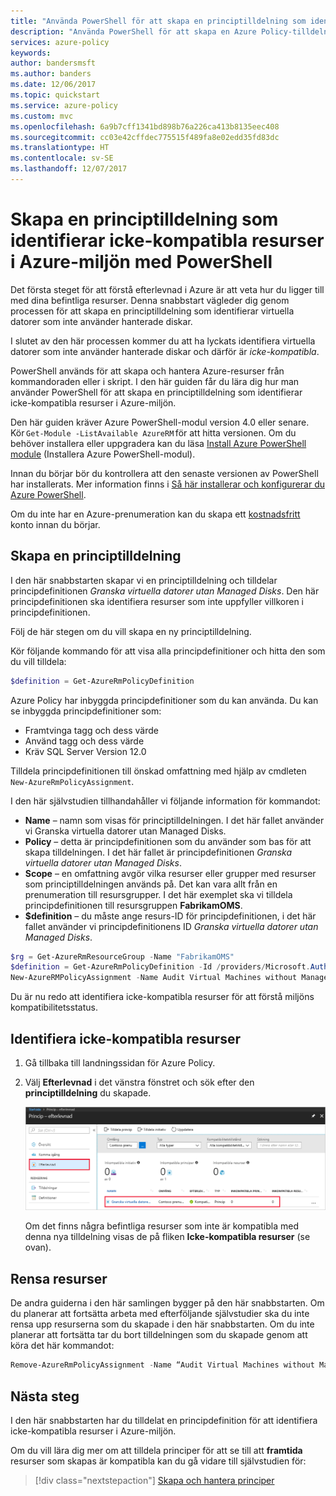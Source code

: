 ```yaml
---
title: "Använda PowerShell för att skapa en principtilldelning som identifierar icke-kompatibla resurser i Azure-miljön | Microsoft Docs"
description: "Använda PowerShell för att skapa en Azure Policy-tilldelning som identifierar icke-kompatibla resurser."
services: azure-policy
keywords: 
author: bandersmsft
ms.author: banders
ms.date: 12/06/2017
ms.topic: quickstart
ms.service: azure-policy
ms.custom: mvc
ms.openlocfilehash: 6a9b7cff1341bd898b76a226ca413b8135eec408
ms.sourcegitcommit: cc03e42cffdec775515f489fa8e02edd35fd83dc
ms.translationtype: HT
ms.contentlocale: sv-SE
ms.lasthandoff: 12/07/2017
---
```

# <a name="create-a-policy-assignment-to-identify-non-compliant-resources-in-your-azure-environment-using-powershell"></a>Skapa en principtilldelning som identifierar icke-kompatibla resurser i Azure-miljön med PowerShell

Det första steget för att förstå efterlevnad i Azure är att veta hur du ligger till med dina befintliga resurser. Denna snabbstart vägleder dig genom processen för att skapa en principtilldelning som identifierar virtuella datorer som inte använder hanterade diskar.

I slutet av den här processen kommer du att ha lyckats identifiera virtuella datorer som inte använder hanterade diskar och därför är *icke-kompatibla*.


PowerShell används för att skapa och hantera Azure-resurser från kommandoraden eller i skript. I den här guiden får du lära dig hur man använder PowerShell för att skapa en principtilldelning som identifierar icke-kompatibla resurser i Azure-miljön.

Den här guiden kräver Azure PowerShell-modul version 4.0 eller senare. Kör ```Get-Module -ListAvailable AzureRM``` för att hitta versionen. Om du behöver installera eller uppgradera kan du läsa [Install Azure PowerShell module](/powershell/azure/install-azurerm-ps) (Installera Azure PowerShell-modul).

Innan du börjar bör du kontrollera att den senaste versionen av PowerShell har installerats. Mer information finns i [Så här installerar och konfigurerar du Azure PowerShell](/powershell/azureps-cmdlets-docs).

Om du inte har en Azure-prenumeration kan du skapa ett [kostnadsfritt](https://azure.microsoft.com/free/) konto innan du börjar.


## <a name="create-a-policy-assignment"></a>Skapa en principtilldelning

I den här snabbstarten skapar vi en principtilldelning och tilldelar principdefinitionen *Granska virtuella datorer utan Managed Disks*. Den här principdefinitionen ska identifiera resurser som inte uppfyller villkoren i principdefinitionen.

Följ de här stegen om du vill skapa en ny principtilldelning.

Kör följande kommando för att visa alla principdefinitioner och hitta den som du vill tilldela:

```powershell
$definition = Get-AzureRmPolicyDefinition
```

Azure Policy har inbyggda principdefinitioner som du kan använda. Du kan se inbyggda principdefinitioner som:

- Framtvinga tagg och dess värde
- Använd tagg och dess värde
- Kräv SQL Server Version 12.0

Tilldela principdefinitionen till önskad omfattning med hjälp av cmdleten `New-AzureRmPolicyAssignment`.

I den här självstudien tillhandahåller vi följande information för kommandot:
- **Name** – namn som visas för principtilldelningen. I det här fallet använder vi Granska virtuella datorer utan Managed Disks.
- **Policy** – detta är principdefinitionen som du använder som bas för att skapa tilldelningen. I det här fallet är principdefinitionen *Granska virtuella datorer utan Managed Disks*.
- **Scope** – en omfattning avgör vilka resurser eller grupper med resurser som principtilldelningen används på. Det kan vara allt från en prenumeration till resursgrupper. I det här exemplet ska vi tilldela principdefinitionen till resursgruppen **FabrikamOMS**.
- **$definition** – du måste ange resurs-ID för principdefinitionen, i det här fallet använder vi principdefinitionens ID *Granska virtuella datorer utan Managed Disks*.

```powershell
$rg = Get-AzureRmResourceGroup -Name "FabrikamOMS"
$definition = Get-AzureRmPolicyDefinition -Id /providers/Microsoft.Authorization/policyDefinitions/e5662a6-4747-49cd-b67b-bf8b01975c4c
New-AzureRMPolicyAssignment -Name Audit Virtual Machines without Managed Disks Assignment -Scope $rg.ResourceId -PolicyDefinition $definition
```

Du är nu redo att identifiera icke-kompatibla resurser för att förstå miljöns kompatibilitetsstatus.

## <a name="identify-non-compliant-resources"></a>Identifiera icke-kompatibla resurser

1. Gå tillbaka till landningssidan för Azure Policy.
2. Välj **Efterlevnad** i det vänstra fönstret och sök efter den **principtilldelning** du skapade.

   ![Principefterlevnad](media/assign-policy-definition/policy-compliance.png)

   Om det finns några befintliga resurser som inte är kompatibla med denna nya tilldelning visas de på fliken **Icke-kompatibla resurser** (se ovan).

## <a name="clean-up-resources"></a>Rensa resurser

De andra guiderna i den här samlingen bygger på den här snabbstarten. Om du planerar att fortsätta arbeta med efterföljande självstudier ska du inte rensa upp resurserna som du skapade i den här snabbstarten. Om du inte planerar att fortsätta tar du bort tilldelningen som du skapade genom att köra det här kommandot:

```powershell
Remove-AzureRmPolicyAssignment -Name “Audit Virtual Machines without Managed Disks Assignment” -Scope /subscriptions/ bc75htn-a0fhsi-349b-56gh-4fghti-f84852/resourceGroups/FabrikamOMS
```

## <a name="next-steps"></a>Nästa steg

I den här snabbstarten har du tilldelat en principdefinition för att identifiera icke-kompatibla resurser i Azure-miljön.

Om du vill lära dig mer om att tilldela principer för att se till att **framtida** resurser som skapas är kompatibla kan du gå vidare till självstudien för:

> [!div class="nextstepaction"]
> [Skapa och hantera principer](./create-manage-policy.md)
